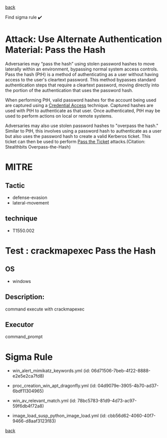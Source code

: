 
[back](../index.md)

Find sigma rule :heavy_check_mark: 

# Attack: Use Alternate Authentication Material: Pass the Hash 

Adversaries may “pass the hash” using stolen password hashes to move laterally within an environment, bypassing normal system access controls. Pass the hash (PtH) is a method of authenticating as a user without having access to the user's cleartext password. This method bypasses standard authentication steps that require a cleartext password, moving directly into the portion of the authentication that uses the password hash.

When performing PtH, valid password hashes for the account being used are captured using a [Credential Access](https://attack.mitre.org/tactics/TA0006) technique. Captured hashes are used with PtH to authenticate as that user. Once authenticated, PtH may be used to perform actions on local or remote systems.

Adversaries may also use stolen password hashes to "overpass the hash." Similar to PtH, this involves using a password hash to authenticate as a user but also uses the password hash to create a valid Kerberos ticket. This ticket can then be used to perform [Pass the Ticket](https://attack.mitre.org/techniques/T1550/003) attacks.(Citation: Stealthbits Overpass-the-Hash)

# MITRE
## Tactic
  - defense-evasion
  - lateral-movement


## technique
  - T1550.002


# Test : crackmapexec Pass the Hash
## OS
  - windows


## Description:
command execute with crackmapexec


## Executor
command_prompt

# Sigma Rule
 - win_alert_mimikatz_keywords.yml (id: 06d71506-7beb-4f22-8888-e2e5e2ca7fd8)

 - proc_creation_win_apt_dragonfly.yml (id: 04d9079e-3905-4b70-ad37-6bdf11304965)

 - win_av_relevant_match.yml (id: 78bc5783-81d9-4d73-ac97-59f6db4f72a8)

 - image_load_susp_python_image_load.yml (id: cbb56d62-4060-40f7-9466-d8aaf3123f83)



[back](../index.md)

